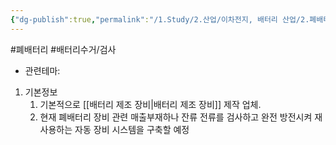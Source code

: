 ```yaml
---
{"dg-publish":true,"permalink":"/1.Study/2.산업/이차전지, 배터리 산업/2.폐배터리/종목/하나기술/","created":"2024-11-20T21:02:27.644+09:00","updated":"2025-06-03T20:07:21.462+09:00"}
---
```


#폐배터리 #배터리수거/검사




- 관련테마: 


1. 기본정보
	1. 기본적으로 [[배터리 제조 장비\|배터리 제조 장비]] 제작 업체. 
	2. 현재 폐배터리 장비 관련 매출부재하나 잔류 전류를 검사하고 완전 방전시켜 재사용하는 자동 장비 시스템을 구축할 예정



